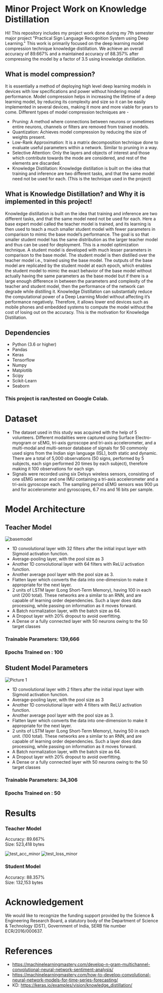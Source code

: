 # Minor Project Work on Knowledge Distillation
Hi! This repository includes my project work done during my 7th semester major project "Practical Sign Language Recognition System using Deep Learning."
This work is primarily focused on the deep learning model compression technique knowledge distillation. We achieve an overall accuracy of 89.667% and a maintained accuracy of 88.357% after compressing the model by a factor of 3.5 using knowledge distillation. 

## What is model compression?
It is essentially a method of deploying high level deep learning models in devices with low specifications and power without hindering model performance. Model compression helps in increasing the lifetime of a deep learning model, by reducing its complexity and size so it can be easily implemented in several devices, making it more and more viable for years to come.
Different types of model compression techniques are - 
* Pruning: A method where connections between neurons or sometimes entire neurons, channels or filters are removed from trained models.
* Quantization: Achieves model compression by reducing the size of weights present.
* Low-Rank Approximation: It is a matrix decomposition technique done to evaluate useful parameters within a network. Similar to pruning in a way.
* Selective Attention: Only the layers and objects of interest and those which contribute towards the mode are considered, and rest of the elements are discarded.
* Knowledge Distillation: Knowledge distillation is built on the idea that training and inference are two different tasks, and that the same model need not be used for each. (This is the technique used in the project)

## What is Knowledge Distillation? and Why it is implemented in this project! 
Knowledge distillation is built on the idea that training and inference are two different tasks, and that the same model need not be used for each. Here a base expert model called the teacher model is trained, and its learning is then used to teach a much smaller student model with fewer parameters in comparison to mimic the base model’s performance. The goal is so that smaller student model has the same distribution as the larger teacher model and thus can be used for deployment.
This is a model optimization technique. A student model is developed with much lesser parameters in comparison to the base model. The student model is then distilled over the teacher model i.e., trained using the base model. The outputs of the base model are replicated by the student model at each epoch, which enables the student model to mimic the exact behavior of the base model without actually having the same parameters as the base model but if there is a large enough difference in between the parameters and complexity of the teacher and student model, then the performance of the network can degrade while distilling it. Knowledge Distillation can substantially reduce the computational power of a Deep Learning Model without affecting it’s performance negatively. Therefore, it allows lower end devices such as mobile phones and embedded systems to compute the model without the cost of losing out on the accuracy. This is the motivation for Knowledge Distillation.

## Dependencies
* Python (3.6 or higher)
* Pandas
* Keras 
* Tensorflow 
* Numpy 
* Matplotlib 
* Scipy 
* Scikit-Learn 
* Seaborn 

### This project is ran/tested on Google Colab. 

# Dataset 
* The dataset used in this study was acquired with the help of 5 volunteers. Different modalities were captured using Surface Electro-myogram or sEMG, tri-axis gyroscope and tri-axis accelerometer, and a multi-modal and multi-sensor database of signals for 50 commonly used signs from the Indian sign language (ISL), both static and dynamic. There are a total of 5,000 observations (50 signs, performed by 5 subjects, each sign performed 20 times by each subject), therefore making it 100 observations for each sign.
* Signals were recorded using six Delsys wireless sensors, consisting of one sEMG sensor and one IMU containing a tri-axis accelerometer and a tri-axis gyroscope each. The sampling period sEMG sensors was 900 μs and for accelerometer and gyroscopes, 6.7 ms and 16 bits per sample.

# Model Architecture

## Teacher Model 
![basemodel](https://user-images.githubusercontent.com/102278418/183062354-55ef2fdf-5683-468e-b685-0b1a87ebe682.jpg)

* 1D convolutional layer with 32 filters after the initial input layer with Sigmoid activation function.
* Average-pooling layer, with the pool size as 3
* Another 1D convolutional layer with 64 filters with ReLU activation function.
* Another average pool layer with the pool size as 3.
* Flatten layer which converts the data into one-dimension to make it appropriate for the next layer.
* 2 units of LSTM layer (Long Short-Term Memory), having 100 in each unit (200 total). These networks are a similar to an RNN, and are capable of learning order dependencies. Such a layer does data processing, while passing on information as it moves forward.
* A Batch normalization layer, with the batch size as 64.
* A Dropout layer with 20% dropout to avoid overfitting.
* A Dense or a fully connected layer with 50 neurons owing to the 50 target classes
### Trainable Parameters: 139,666
### Epochs Trained on : 100


## Student Model Parameters 
![Picture 1](https://user-images.githubusercontent.com/102278418/183062429-e1996e16-5f83-48ed-8888-c0f05b70798f.jpg)

* 1D convolutional layer with 2 filters after the initial input layer with Sigmoid activation function.
* Average-pooling layer, with the pool size as 3
* Another 1D convolutional layer with 4 filters with ReLU activation function.
* Another average pool layer with the pool size as 3.
* Flatten layer which converts the data into one-dimension to make it appropriate for the next layer.
* 2 units of LSTM layer (Long Short-Term Memory), having 50 in each unit. (100 total). These networks are a similar to an RNN, and are capable of learning order dependencies. Such a layer does data processing, while passing on information as it moves forward.
* A Batch normalization layer, with the batch size as 64.
* A Dropout layer with 20% dropout to avoid overfitting.
* A Dense or a fully connected layer with 50 neurons owing to the 50 target classes
### Trainable Parameters: 34,306
### Epochs Trained on : 50


# Results
### Teacher Model 
Accuracy: 89.667%  
Size: 523,418 bytes

![test_acc_minor](https://user-images.githubusercontent.com/102278418/183062692-509c9d74-e811-43c3-b066-cdbcd2e89087.jpg)
![test_loss_minor](https://user-images.githubusercontent.com/102278418/183062716-c237755c-7cb7-4b37-8e88-6acab540cff2.jpg)


### Student Model 
Accuracy: 88.357%  
Size: 132,153 bytes


# Acknowledgement
We would like to recognize the funding support provided by the Science & Engineering Research Board, a statutory body of the Department of Science & Technology (DST), Government of India, SERB file number ECR/2016/000637.

# References
* https://machinelearningmastery.com/develop-n-gram-multichannel-convolutional-neural-network-sentiment-analysis/
* https://machinelearningmastery.com/how-to-develop-convolutional-neural-network-models-for-time-series-forecasting/
* KD: https://keras.io/examples/vision/knowledge_distillation/
